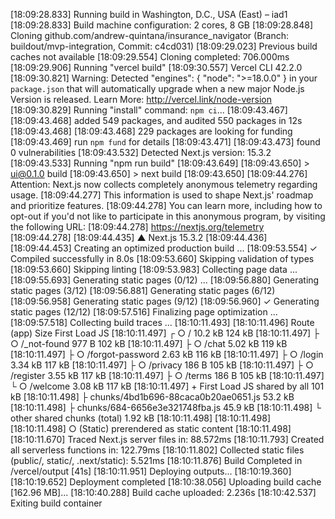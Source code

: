 [18:09:28.833] Running build in Washington, D.C., USA (East) – iad1
[18:09:28.833] Build machine configuration: 2 cores, 8 GB
[18:09:28.848] Cloning github.com/andrew-quintana/insurance_navigator (Branch: buildout/mvp-integration, Commit: c4cd031)
[18:09:29.023] Previous build caches not available
[18:09:29.554] Cloning completed: 706.000ms
[18:09:29.906] Running "vercel build"
[18:09:30.557] Vercel CLI 42.2.0
[18:09:30.821] Warning: Detected "engines": { "node": ">=18.0.0" } in your `package.json` that will automatically upgrade when a new major Node.js Version is released. Learn More: http://vercel.link/node-version
[18:09:30.829] Running "install" command: `npm ci`...
[18:09:43.467] 
[18:09:43.468] added 549 packages, and audited 550 packages in 12s
[18:09:43.468] 
[18:09:43.468] 229 packages are looking for funding
[18:09:43.469]   run `npm fund` for details
[18:09:43.471] 
[18:09:43.473] found 0 vulnerabilities
[18:09:43.532] Detected Next.js version: 15.3.2
[18:09:43.533] Running "npm run build"
[18:09:43.649] 
[18:09:43.650] > ui@0.1.0 build
[18:09:43.650] > next build
[18:09:43.650] 
[18:09:44.276] Attention: Next.js now collects completely anonymous telemetry regarding usage.
[18:09:44.277] This information is used to shape Next.js' roadmap and prioritize features.
[18:09:44.278] You can learn more, including how to opt-out if you'd not like to participate in this anonymous program, by visiting the following URL:
[18:09:44.278] https://nextjs.org/telemetry
[18:09:44.278] 
[18:09:44.435]    ▲ Next.js 15.3.2
[18:09:44.436] 
[18:09:44.453]    Creating an optimized production build ...
[18:09:53.554]  ✓ Compiled successfully in 8.0s
[18:09:53.660]    Skipping validation of types
[18:09:53.660]    Skipping linting
[18:09:53.983]    Collecting page data ...
[18:09:55.693]    Generating static pages (0/12) ...
[18:09:56.880]    Generating static pages (3/12) 
[18:09:56.881]    Generating static pages (6/12) 
[18:09:56.958]    Generating static pages (9/12) 
[18:09:56.960]  ✓ Generating static pages (12/12)
[18:09:57.516]    Finalizing page optimization ...
[18:09:57.518]    Collecting build traces ...
[18:10:11.493] 
[18:10:11.496] Route (app)                                 Size  First Load JS
[18:10:11.497] ┌ ○ /                                    10.2 kB         124 kB
[18:10:11.497] ├ ○ /_not-found                            977 B         102 kB
[18:10:11.497] ├ ○ /chat                                5.02 kB         119 kB
[18:10:11.497] ├ ○ /forgot-password                     2.63 kB         116 kB
[18:10:11.497] ├ ○ /login                               3.34 kB         117 kB
[18:10:11.497] ├ ○ /privacy                               186 B         105 kB
[18:10:11.497] ├ ○ /register                            3.55 kB         117 kB
[18:10:11.497] ├ ○ /terms                                 186 B         105 kB
[18:10:11.497] └ ○ /welcome                             3.08 kB         117 kB
[18:10:11.497] + First Load JS shared by all             101 kB
[18:10:11.498]   ├ chunks/4bd1b696-88caca0b20ae0651.js  53.2 kB
[18:10:11.498]   ├ chunks/684-6656e3e321748fba.js       45.9 kB
[18:10:11.498]   └ other shared chunks (total)          1.92 kB
[18:10:11.498] 
[18:10:11.498] 
[18:10:11.498] ○  (Static)  prerendered as static content
[18:10:11.498] 
[18:10:11.670] Traced Next.js server files in: 88.572ms
[18:10:11.793] Created all serverless functions in: 122.79ms
[18:10:11.802] Collected static files (public/, static/, .next/static): 5.521ms
[18:10:11.876] Build Completed in /vercel/output [41s]
[18:10:11.951] Deploying outputs...
[18:10:19.360] 
[18:10:19.652] Deployment completed
[18:10:38.056] Uploading build cache [162.96 MB]...
[18:10:40.288] Build cache uploaded: 2.236s
[18:10:42.537] Exiting build container
